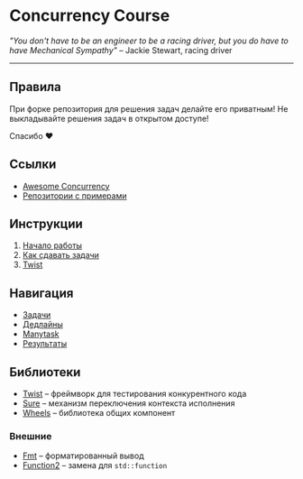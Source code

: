 # Concurrency Course

_"You don't have to be an engineer to be a racing driver, but you do have to have Mechanical Sympathy"_ – Jackie Stewart, racing driver

---

## Правила

При форке репозитория для решения задач делайте его приватным! Не выкладывайте решения задач в открытом доступе!

Спасибо ❤️

## Ссылки

- [Awesome Concurrency](https://gitlab.com/Lipovsky/awesome-concurrency)
- [Репозитории с примерами](https://gitlab.com/l2288)

## Инструкции

1) [Начало работы](docs/setup.md)
2) [Как сдавать задачи](docs/ci.md)
3) [Twist](https://gitlab.com/Lipovsky/twist/-/blob/master/docs/guide-ru.md)

## Навигация

- [Задачи](/tasks)
- [Дедлайны](/deadlines)
- [Manytask](http://concurrency-course.cc/)
- [Результаты](https://docs.google.com/spreadsheets/d/1jwIqnhV3L_q186vciDA0MwO9iam-swf7KnUgaf28aRk/edit?usp=sharing)

## Библиотеки

- [Twist](https://gitlab.com/Lipovsky/twist) – фреймворк для тестирования конкурентного кода
- [Sure](https://gitlab.com/Lipovsky/sure) – механизм переключения контекста исполнения
- [Wheels](https://gitlab.com/Lipovsky/wheels) – библиотека общих компонент

### Внешние

- [Fmt](https://github.com/fmtlib/fmt) – форматированный вывод
- [Function2](https://github.com/Naios/function2) – замена для `std::function`
